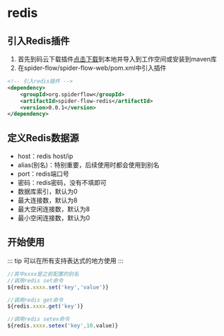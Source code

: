 # redis

## 引入Redis插件
1. 首先到码云下载插件[点击下载](https://gitee.com/jmxd/spider-flow-redis)到本地并导入到工作空间或安装到maven库
2. 在spider-flow/spider-flow-web/pom.xml中引入插件
```xml
<!-- 引入redis插件 -->
<dependency>
	<groupId>org.spiderflow</groupId>
	<artifactId>spider-flow-redis</artifactId>
	<version>0.0.1</version>
</dependency>
```
## 定义Redis数据源
- host：redis host/ip
- alias(别名)：特别重要，后续使用时都会使用到别名
- port：redis端口号
- 密码：redis密码，没有不填即可
- 数据库索引，默认为0
- 最大连接数，默认为8
- 最大空闲连接数，默认为8
- 最小空闲连接数，默认为0

## 开始使用
::: tip 
可以在所有支持表达式的地方使用
:::

``` javascript
//其中xxxx是之前配置的别名
//调用redis set命令
${redis.xxxx.set('key','value')}
```
``` javascript
//调用redis get命令
${redis.xxxx.get('key')}
```
``` javascript
//调用redis setex命令
${redis.xxxx.setex('key',10,value)}
```
